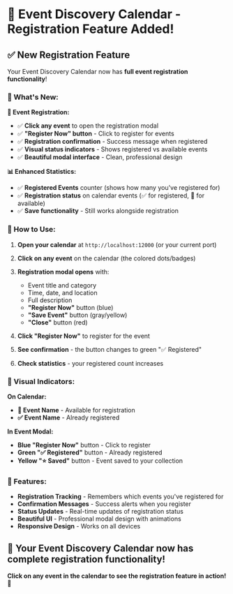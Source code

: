 # 🎉 Event Discovery Calendar - Registration Feature Added!

## ✅ New Registration Feature

Your Event Discovery Calendar now has **full event registration functionality**!

### 🎯 What's New:

**📝 Event Registration:**
- ✅ **Click any event** to open the registration modal
- ✅ **"Register Now" button** - Click to register for events
- ✅ **Registration confirmation** - Success message when registered
- ✅ **Visual status indicators** - Shows registered vs available events
- ✅ **Beautiful modal interface** - Clean, professional design

**📊 Enhanced Statistics:**
- ✅ **Registered Events** counter (shows how many you've registered for)
- ✅ **Registration status** on calendar events (✅ for registered, 🎫 for available)
- ✅ **Save functionality** - Still works alongside registration

### 🚀 How to Use:

1. **Open your calendar** at `http://localhost:12000` (or your current port)
2. **Click on any event** on the calendar (the colored dots/badges)
3. **Registration modal opens** with:
   - Event title and category
   - Time, date, and location
   - Full description
   - **"Register Now"** button (blue)
   - **"Save Event"** button (gray/yellow)
   - **"Close"** button (red)

4. **Click "Register Now"** to register for the event
5. **See confirmation** - the button changes to green "✅ Registered"
6. **Check statistics** - your registered count increases

### 🎨 Visual Indicators:

**On Calendar:**
- **🎫 Event Name** - Available for registration
- **✅ Event Name** - Already registered

**In Event Modal:**
- **Blue "Register Now"** button - Click to register
- **Green "✅ Registered"** button - Already registered
- **Yellow "⭐ Saved"** button - Event saved to your collection

### 📱 Features:

- **Registration Tracking** - Remembers which events you've registered for
- **Confirmation Messages** - Success alerts when you register
- **Status Updates** - Real-time updates of registration status
- **Beautiful UI** - Professional modal design with animations
- **Responsive Design** - Works on all devices

## 🎉 Your Event Discovery Calendar now has complete registration functionality!

**Click on any event in the calendar to see the registration feature in action!** 🚀
